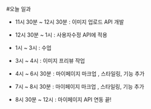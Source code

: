 #오늘 일과

- 11시 30분 ~ 12시 30분 : 이미지 업로드 API 개발

- 12시 30분 ~ 1시 : 사용자수정 API에 적용

- 1시  ~ 3시 : 수업

- 3시 ~ 4시 :  이미지 프리뷰 작업

- 4시 ~ 6시 30분 : 마이페이지 마크업 , 스타일링, 기능 추가

- 7시 ~ 8시 30분 : 마이페이지 마크업 , 스타일링, 기능 추가

- 8시 30분 ~ 12시 : 마이페이지 API 연동 끝!
